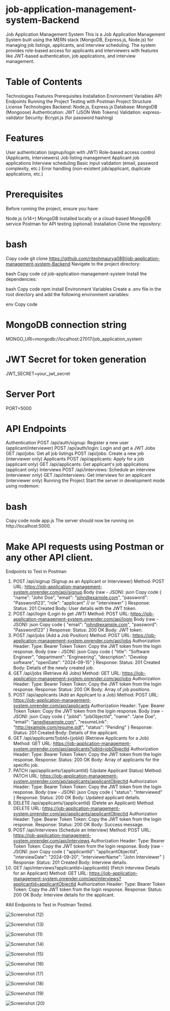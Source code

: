 # job-application-management-system-Backend
Job Application Management System
This is a Job Application Management System built using the MERN stack (MongoDB, Express.js, Node.js) for managing job listings, applicants, and interview scheduling. The system provides role-based access for applicants and interviewers with features like JWT-based authentication, job applications, and interview management.

# Table of Contents
Technologies
Features
Prerequisites
Installation
Environment Variables
API Endpoints
Running the Project
Testing with Postman
Project Structure
License
Technologies
Backend: Node.js, Express.js
Database: MongoDB (Mongoose)
Authentication: JWT (JSON Web Tokens)
Validation: express-validator
Security: Bcrypt.js (for password hashing)
# Features
User authentication (signup/login with JWT)
Role-based access control (Applicants, Interviewers)
Job listing management
Applicant job applications
Interview scheduling
Basic input validation (email, password complexity, etc.)
Error handling (non-existent job/applicant, duplicate applications, etc.)
# Prerequisites
Before running the project, ensure you have:

Node.js (v14+)
MongoDB installed locally or a cloud-based MongoDB service
Postman for API testing (optional)
Installation
Clone the repository:

# bash
Copy code
git clone https://github.com/riteshmaurya089/job-application-management-system-Backend
Navigate to the project directory:

bash
Copy code
cd job-application-management-system
Install the dependencies:

bash
Copy code
npm install
Environment Variables
Create a .env file in the root directory and add the following environment variables:

env
Copy code
# MongoDB connection string
MONGO_URI=mongodb://localhost:27017/job_application_system

# JWT Secret for token generation
JWT_SECRET=your_jwt_secret

# Server Port
PORT=5000
# API Endpoints
Authentication
POST /api/auth/signup: Register a new user (applicant/interviewer)
POST /api/auth/login: Login and get a JWT
Jobs
GET /api/jobs: Get all job listings
POST /api/jobs: Create a new job (interviewer only)
Applicants
POST /api/applicants: Apply for a job (applicant only)
GET /api/applicants: Get applicant's job applications (applicant only)
Interviews
POST /api/interviews: Schedule an interview (interviewer only)
GET /api/interviews: Get interviews for an applicant (interviewer only)
Running the Project
Start the server in development mode using nodemon:


# bash
Copy code
node app.js
The server should now be running on http://localhost:5000.

# Make API requests using Postman or any other API client.
Endpoints to Test in Postman
1. POST /api/signup (Signup as an Applicant or Interviewer)
Method: POST
URL: https://job-application-management-system.onrender.com/api/signup
Body (raw - JSON):
json
Copy code
{
  "name": "John Doe",
  "email": "john@example.com",
  "password": "Password123",
  "role": "applicant"  // or "interviewer"
}
Response:
Status: 201 Created
Body: User details with the JWT token.
2. POST /api/login (Login to get JWT)
Method: POST
URL: https://job-application-management-system.onrender.com/api/login
Body (raw - JSON):
json
Copy code
{
  "email": "john@example.com",
  "password": "Password123"
}
Response:
Status: 200 OK
Body: JWT token.
3. POST /api/jobs (Add a Job Position)
Method: POST
URL: https://job-application-management-system.onrender.com/api/jobs
Authorization Header:
Type: Bearer Token
Token: Copy the JWT token from the login response.
Body (raw - JSON):
json
Copy code
{
  "title": "Software Engineer",
  "department": "Engineering",
  "description": "Develop software",
  "openDate": "2024-09-15"
}
Response:
Status: 201 Created
Body: Details of the newly created job.
4. GET /api/jobs (Retrieve All Jobs)
Method: GET
URL: https://job-application-management-system.onrender.com/api/jobs
Authorization Header:
Type: Bearer Token
Token: Copy the JWT token from the login response.
Response:
Status: 200 OK
Body: Array of job positions.
5. POST /api/applicants (Add an Applicant to a Job)
Method: POST
URL: https://job-application-management-system.onrender.com/api/applicants
Authorization Header:
Type: Bearer Token
Token: Copy the JWT token from the login response.
Body (raw - JSON):
json
Copy code
{
  "jobId": "jobObjectId",
  "name": "Jane Doe",
  "email": "jane@example.com",
  "resumeLink": "http://example.com/resume.pdf",
  "status": "Pending"
}
Response:
Status: 201 Created
Body: Details of the applicant.
6. GET /api/applicants?jobId={jobId} (Retrieve Applicants for a Job)
Method: GET
URL: https://job-application-management-system.onrender.com/api/applicants?jobId=jobObjectId
Authorization Header:
Type: Bearer Token
Token: Copy the JWT token from the login response.
Response:
Status: 200 OK
Body: Array of applicants for the specific job.
7. PATCH /api/applicants/{applicantId} (Update Applicant Status)
Method: PATCH
URL: https://job-application-management-system.onrender.com/api/applicants/applicantObjectId
Authorization Header:
Type: Bearer Token
Token: Copy the JWT token from the login response.
Body (raw - JSON):
json
Copy code
{
  "status": "Interviewed"
}
Response:
Status: 200 OK
Body: Updated applicant details.
8. DELETE /api/applicants/{applicantId} (Delete an Applicant)
Method: DELETE
URL: https://job-application-management-system.onrender.com/api/applicants/applicantObjectId
Authorization Header:
Type: Bearer Token
Token: Copy the JWT token from the login response.
Response:
Status: 200 OK
Body: Success message.
9. POST /api/interviews (Schedule an Interview)
Method: POST
URL: https://job-application-management-system.onrender.com/api/interviews
Authorization Header:
Type: Bearer Token
Token: Copy the JWT token from the login response.
Body (raw - JSON):
json
Copy code
{
  "applicantId": "applicantObjectId",
  "interviewDate": "2024-09-20",
  "interviewerName": "John Interviewer"
}
Response:
Status: 201 Created
Body: Interview details.
10. GET /api/interviews?applicantId={applicantId} (Fetch Interview Details for an Applicant)
Method: GET
URL: https://job-application-management-system.onrender.com/api/interviews?applicantId=applicantObjectId
Authorization Header:
Type: Bearer Token
Token: Copy the JWT token from the login response.
Response:
Status: 200 OK
Body: Interview details for the applicant.

#All Endpoints to Test in Postman Tested.


![Screenshot (12)](https://github.com/user-attachments/assets/cc808ccf-1179-44f2-9e48-aa52d66e18c9)

![Screenshot (13)](https://github.com/user-attachments/assets/94269e57-544c-4abe-80a6-7527ad68b00e)

![Screenshot (11)](https://github.com/user-attachments/assets/15bcc100-92e1-4f47-a137-e5347bb4781d)

![Screenshot (14)](https://github.com/user-attachments/assets/69686bf7-05d6-41ef-97e8-4f574090e998)


![Screenshot (15)](https://github.com/user-attachments/assets/16c575dc-2a1c-40e9-9067-9d4d9051db2d)


![Screenshot (16)](https://github.com/user-attachments/assets/7534aab7-34be-4fec-b325-a36ee7ed6ec9)

![Screenshot (17)](https://github.com/user-attachments/assets/6a5a57cc-7a10-43d8-a45c-7f3a3da8af72)


![Screenshot (18)](https://github.com/user-attachments/assets/a5386e75-b9df-4880-8068-e5cc30d41f82)

![Screenshot (19)](https://github.com/user-attachments/assets/9816f016-761e-430b-94db-b17992dc277e)

![Screenshot (20)](https://github.com/user-attachments/assets/d95d2040-d8cd-4f29-b25d-0ab461615a1c)


